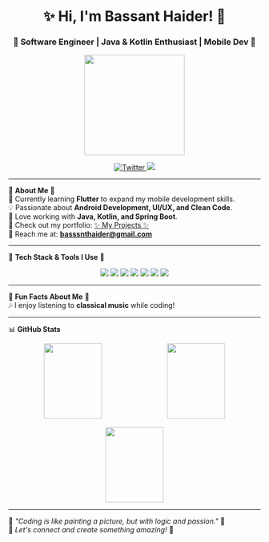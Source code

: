 <h1 align="center">✨ Hi, I'm Bassant Haider! 👋</h1>
<h3 align="center">💖 Software Engineer | Java & Kotlin Enthusiast | Mobile Dev 💖</h3>

<p align="center">
<img src="[https://media.giphy.com/media/xThta0PfzHCX1O4XVm/giphy.gif](https://giphy.com/gifs/fomoduck-duck-fomo-forever-squad-HzPtbOKyBoBFsK4hyc)" width="200">
</p>

<p align="center">
  <a href="https://twitter.com/basanthaider" target="blank">
    <img src="https://img.shields.io/twitter/follow/basanthaider?logo=twitter&style=for-the-badge" alt="Twitter">
  </a>
  <a href="https://linkedin.com/in/bassanthaider" target="blank">
    <img src="https://img.shields.io/badge/LinkedIn-Bassant%20Haider-blue?style=for-the-badge&logo=linkedin">
  </a>
</p>

---

🌸 **About Me** 🌸  
🌱 Currently learning **Flutter** to expand my mobile development skills.  
💡 Passionate about **Android Development, UI/UX, and Clean Code**.  
🚀 Love working with **Java, Kotlin, and Spring Boot**.  
📂 Check out my portfolio: [✨ My Projects ✨](https://bassanthaider.my.canva.site/)  
📩 Reach me at: **basssnthaider@gmail.com**  

---

💖 **Tech Stack & Tools I Use** 💖  
<p align="center">
  <img src="https://img.shields.io/badge/Code-Java-blueviolet?style=for-the-badge&logo=java">
  <img src="https://img.shields.io/badge/Code-Kotlin-purple?style=for-the-badge&logo=kotlin">
  <img src="https://img.shields.io/badge/Framework-SpringBoot-green?style=for-the-badge&logo=spring">
  <img src="https://img.shields.io/badge/Database-MySQL-blue?style=for-the-badge&logo=mysql">
  <img src="https://img.shields.io/badge/Cloud-Firebase-orange?style=for-the-badge&logo=firebase">
  <img src="https://img.shields.io/badge/Tool-Docker-blue?style=for-the-badge&logo=docker">
  <img src="https://img.shields.io/badge/VersionControl-Git-pink?style=for-the-badge&logo=git">
</p>

---

🎀 **Fun Facts About Me** 🎀  
🎶 I enjoy listening to **classical music** while coding!   

---

📊 **GitHub Stats**  
<p align="center">
  <img src="https://github-readme-stats.vercel.app/api?username=basanthaider&show_icons=true&theme=rose_pine&hide_border=true" width="48%" height="150">
  <img src="https://github-readme-streak-stats.herokuapp.com/?user=basanthaider&theme=rose_pine&hide_border=true" width="48%" height="150">
</p>

<p align="center">
  <img src="https://github-readme-stats.vercel.app/api/top-langs/?username=basanthaider&layout=compact&theme=rose_pine&hide_border=true" width="48%" height="150">
</p>

---

🌸 *"Coding is like painting a picture, but with logic and passion."* 🌸  
💖 *Let's connect and create something amazing!* 💖  
